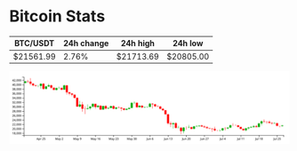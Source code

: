 # Bitcoin Stats

BTC/USDT|24h change|24h high|24h low|
|---|---|---|---|
|$21561.99|2.76%|$21713.69|$20805.00|

<img src="./chart.svg">
